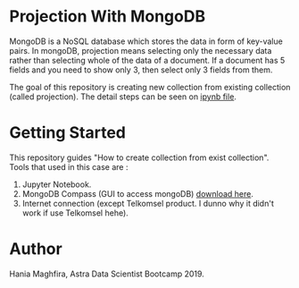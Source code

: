 # Projection With MongoDB
MongoDB is a NoSQL database which stores the data in form of key-value pairs. In mongoDB, projection means selecting only the necessary data rather than selecting whole of the data of a document. If a document has 5 fields and you need to show only 3, then select only 3 fields from them.<br>

The goal of this repository is creating new collection from existing collection (called projection). The detail steps can be seen on [ipynb file](https://github.com/hmaghfira/Projection-With-MongoDB/blob/master/Practice%201%20-%20Hania%20Maghfira.ipynb).

# Getting Started
This repository guides "How to create collection from exist collection". Tools that used in this case are :
1. Jupyter Notebook.
2. MongoDB Compass (GUI to access mongoDB) [download here](https://www.mongodb.com/download-center/compass).
3. Internet connection (except Telkomsel product. I dunno why it didn't work if use Telkomsel hehe).

# Author
Hania Maghfira, Astra Data Scientist Bootcamp 2019.
